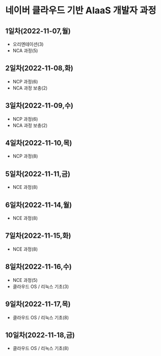 # 네이버 클라우드 기반 AIaaS 개발자 과정

## 1일차(2022-11-07,월)
- 오리엔테이션(3)
- NCA 과정(5)

## 2일차(2022-11-08,화)
- NCP 과정(6)
- NCA 과정 보충(2)

## 3일차(2022-11-09,수)
- NCP 과정(6)
- NCA 과정 보충(2)

## 4일차(2022-11-10,목)
- NCP 과정(8)

## 5일차(2022-11-11,금)
- NCE 과정(8)

## 6일차(2022-11-14,월)
- NCE 과정(8)

## 7일차(2022-11-15,화)
- NCE 과정(8)

## 8일차(2022-11-16,수)
- NCE 과정(5)
- 클라우드 OS / 리눅스 기초(3)

## 9일차(2022-11-17,목)
- 클라우드 OS / 리눅스 기초(8)

## 10일차(2022-11-18,금)
- 클라우드 OS / 리눅스 기초(8)
